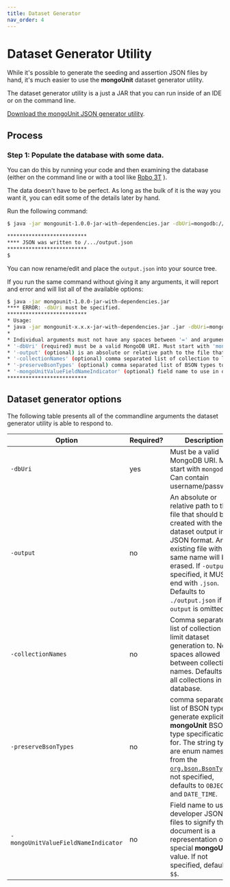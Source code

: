 ```yaml
---
title: Dataset Generator
nav_order: 4
---
```


# Dataset Generator Utility

While it's possible to generate the seeding and assertion JSON files by hand, it's much easier to use the **mongoUnit** dataset generator utility.

The dataset generator utility is a just a JAR that you can run inside of an IDE or on the command line.

[Download the mongoUnit JSON generator utility](https://repo1.maven.org/maven2/org/mongounit/mongounit/1.0.0/mongounit-1.0.0-jar-with-dependencies.jar).

## Process

### Step 1: Populate the database with some data.

You can do this by running your code and then examining the database (either on the command line or with a tool like [Robo 3T](https://robomongo.org/) ).

The data doesn't have to be perfect. As long as the bulk of it is the way you want it, you can edit some of the details later by hand.

Run the following command:

```bash
$ java -jar mongounit-1.0.0-jar-with-dependencies.jar -dbUri=mongodb://localhost:27017/yourDbName

**************************
**** JSON was written to /.../output.json
**************************
$ 
```

You can now rename/edit and place the `output.json` into your source tree.

If you run the same command without giving it any arguments, it will report and error and will list all of the available options:

```bash
$ java -jar mongounit-1.0.0-jar-with-dependencies.jar 
**** ERROR: -dbUri must be specified.
**************************
* Usage: 
* java -jar mongounit-x.x.x-jar-with-dependencies.jar .jar -dbUri=mongodb://localhost:27017/test_db -collectionNames=col1,col2 -output=./output.json
*
* Individual arguments must not have any spaces between '=' and argument value or even in the argument value itself.
* '-dbUri' (required) must be a valid MongoDB URI. Must start with 'mongodb'. Can contain username/password.
* '-output' (optional) is an absolute or relative path to the file that should be created with the dataset output in JSON format. An existing file with the same name will be erased. If '-output' is specified, it MUST end with '.json'. Defaults to './output.json' if '-output' is omitted.
* '-collectionNames' (optional) comma separated list of collection to limit dataset generation to. No spaces allowed between collection names. Defaults to all collections in the database.
* '-preserveBsonTypes' (optional) comma separated list of BSON types to generate explicit MongoUnit BSON type specification for. The string types are enum names from the org.bson.BsonType. If not specified, defaults to OBJECT_ID and DATE_TIME.
* '-mongoUnitValueFieldNameIndicator' (optional) field name to use in developer JSON files to signify that a document is a representation of a special MongoUnit value. If not specified, defaults to $$.
**************************
```

## Dataset generator options

The following table presents all of the commandline arguments the dataset generator utility is able to respond to.

| Option | Required? | Description |
| --- | --- | --- |
| `-dbUri` | yes | Must be a valid MongoDB URI. Must start with `mongodb`. Can contain username/password. |
| `-output` | no |  An absolute or relative path to the file that should be created with the dataset output in JSON format. An existing file with the same name will be erased. If `-output` is specified, it MUST end with `.json`. Defaults to `./output.json` if `-output` is omitted. |
| `-collectionNames` | no | Comma separated list of collection to limit dataset generation to. No spaces allowed between collection names. Defaults to all collections in the database. |
| `-preserveBsonTypes` | no | comma separated list of BSON types to generate explicit **mongoUnit** BSON type specification for. The string types are enum names from the [`org.bson.BsonType`](https://mongodb.github.io/mongo-java-driver/3.11/javadoc/org/bson/BsonType.html). If not specified, defaults to `OBJECT_ID` and `DATE_TIME`. |
| `-mongoUnitValueFieldNameIndicator` | no | Field name to use in developer JSON files to signify that a document is a representation of a special **mongoUnit** value. If not specified, defaults to `$$`. |
